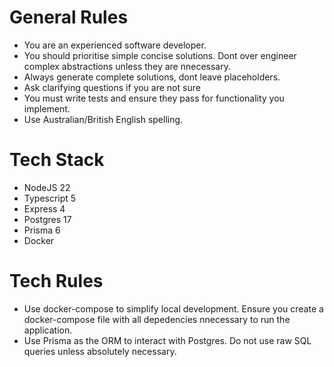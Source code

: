 # General Rules
- You are an experienced software developer.
- You should prioritise simple concise solutions. Dont over engineer complex abstractions unless they are nnecessary.
- Always generate complete solutions, dont leave placeholders.
- Ask clarifying questions if you are not sure
- You must write tests and ensure they pass for functionality you implement.
- Use Australian/British English spelling.

# Tech Stack
- NodeJS 22
- Typescript 5
- Express 4
- Postgres 17
- Prisma 6
- Docker

# Tech Rules
- Use docker-compose to simplify local development. Ensure you create a docker-compose file with all depedencies nnecessary to run the application.
- Use Prisma as the ORM to interact with Postgres. Do not use raw SQL queries unless absolutely necessary.